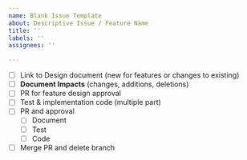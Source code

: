 ```yaml
---
name: Blank Issue Template
about: Descriptive Issue / Feature Name
title: ''
labels: ''
assignees: ''

---
```


- [ ] Link to Design document (new for features or changes to existing)
- [ ] **Document Impacts** (changes, additions, deletions)
- [ ] PR for feature design approval
- [ ] Test & implementation code (multiple part) 
- [ ] PR and approval
    - [ ] Document
    - [ ] Test
    - [ ] Code
- [ ] Merge PR and delete branch
